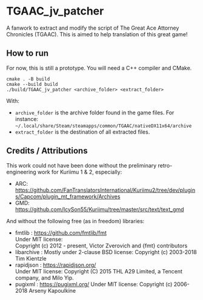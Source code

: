# TGAAC_jv_patcher

A fanwork to extract and modify the script of The Great Ace Attorney Chronicles (TGAAC).
This is aimed to help translation of this great game!

## How to run

For now, this is still a prototype. You will need a C++ compiler and CMake.

```
cmake . -B build
cmake --build build
./build/TGAAC_jv_patcher <archive_folder> <extract_folder>
```
With:
- `archive_folder` is the archive folder found in the game files.
  For instance: `~/.local/share/Steam/steamapps/common/TGAAC/nativeDX11x64/archive`
- `extract_folder` is the destination of all extracted files.


## Credits / Attributions

This work could not have been done without the preliminary
retro-engineering work for Kuriimu 1 & 2, especially:

- ARC: https://github.com/FanTranslatorsInternational/Kuriimu2/tree/dev/plugins/Capcom/plugin_mt_framework/Archives
- GMD: https://github.com/IcySon55/Kuriimu/tree/master/src/text/text_gmd

And without the following free (as in freedom) libraries:

- fmtlib : https://github.com/fmtlib/fmt  
  Under MIT license:  
  Copyright (c) 2012 - present, Victor Zverovich and {fmt} contributors
- libarchive :
  Mostly under 2-clause BSD license:
  Copyright (c) 2003-2018 Tim Kientzle
- rapidjson : https://rapidjson.org/  
  Under MIT license:
  Copyright (C) 2015 THL A29 Limited, a Tencent company, and Milo Yip.
- pugixml : https://pugixml.org/
  Under MIT license:
  Copyright (c) 2006-2018 Arseny Kapoulkine

